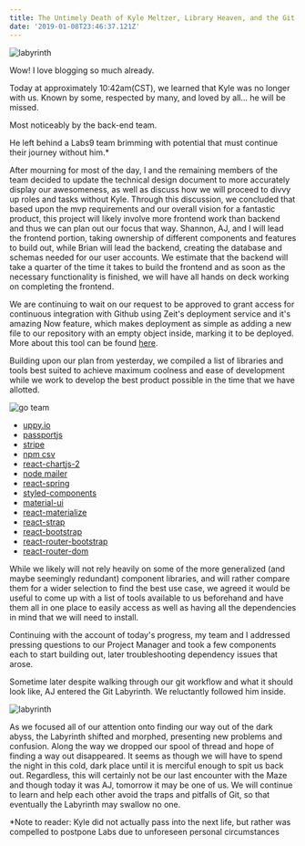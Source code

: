 ```yaml
---
title: The Untimely Death of Kyle Meltzer, Library Heaven, and the Git Labyrinth
date: '2019-01-08T23:46:37.121Z'
---
```

![labyrinth](https://www.ancient-origins.net/sites/default/files/styles/large/public/extremely-complex-labyrinth.jpg?itok=XPW0xsaH)

Wow! I love blogging so much already.

Today at approximately 10:42am(CST), we learned that Kyle was no longer with us.
Known by some, respected by many, and loved by all... he will be missed.

Most noticeably by the back-end team.

He left behind a Labs9 team brimming with potential that must continue their journey without him.*

After mourning for most of the day, I and the remaining members of the team decided to update the technical design document to more accurately display our awesomeness, as well as discuss how we will proceed to divvy up roles and tasks without Kyle. Through this discussion, we concluded that based upon the mvp requirements and our overall vision for a fantastic product, this project will likely involve more frontend work than backend and thus we can plan out our focus that way. Shannon, AJ, and I will lead the frontend portion, taking ownership of different components and features to build out, while Brian will lead the backend, creating the database and schemas needed for our user accounts. We estimate that the backend will take a quarter of the time it takes to build the frontend and as soon as the necessary functionality is finished, we will have all hands on deck working on completing the frontend.

We are continuing to wait on our request to be approved to grant access for continuous integration with Github using Zeit's deployment service and it's amazing Now feature, which makes deployment as simple as adding a new file to our repository with an empty object inside, marking it to be deployed. More about this tool can be found [here](https://zeit.co/docs/v2/integrations/now-for-github/).

Building upon our plan from yesterday, we compiled a list of libraries and tools best suited to achieve maximum coolness and ease of development while we work to develop the best product possible in the time that we have allotted. 

![go team](http://capitalregioncanstruction.alannajkellogg.com/wp-content/uploads/2015/01/Go-Team-1.jpg)

+ [uppy.io](https://uppy.io/docs/) 
+ [passportjs](http://www.passportjs.org/)
+ [stripe](https://stripe.com/docs/api?lang=node)
+ [npm csv](https://www.npmjs.com/package/csv)
+ [react-chartjs-2](https://www.npmjs.com/package/react-chartjs-2)
+ [node mailer](https://www.npmjs.com/package/nodemailer)
+ [react-spring](https://github.com/react-spring/react-spring)
+ [styled-components](https://www.styled-components.com/)
+ [material-ui](https://material-ui.com/)
+ [react-materialize](https://react-materialize.github.io/#/)
+ [react-strap](https://reactstrap.github.io/)
+ [react-bootstrap](https://react-bootstrap.github.io/getting-started/introduction)
+ [react-router-bootstrap](https://github.com/react-bootstrap/react-router-bootstrap)
+ [react-router-dom](https://reacttraining.com/react-router/web/guides/quick-start)

While we likely will not rely heavily on some of the more generalized (and maybe seemingly redundant) component libraries, and will rather compare them for a wider selection to find the best use case, we agreed it would be useful to come up with a list of tools available to us beforehand and have them all in one place to easily access as well as having all the dependencies in mind that we will need to install.

Continuing with the account of today's progress, my team and I addressed pressing questions to our Project Manager and took a few components each to start building out, later troubleshooting dependency issues that arose.

Sometime later despite walking through our git workflow and what it should look like, AJ entered the Git Labyrinth. We reluctantly followed him inside.

![labyrinth](http://ronkkowatches.fi/wp-content/uploads/2014/05/LABY_Dark.png)

As we focused all of our attention onto finding our way out of the dark abyss, the Labyrinth shifted and morphed, presenting new problems and confusion. Along the way we dropped our spool of thread and hope of finding a way out disappeared. It seems as though we will have to spend the night in this cold, dark place until it is merciful enough to spit us back out. Regardless, this will certainly not be our last encounter with the Maze and though today it was AJ, tomorrow it may be one of us. We will continue to learn and help each other avoid the traps and pitfalls of Git, so that eventually the Labyrinth may swallow no one.


*Note to reader: Kyle did not actually pass into the next life, but rather was compelled to postpone Labs due to unforeseen personal circumstances